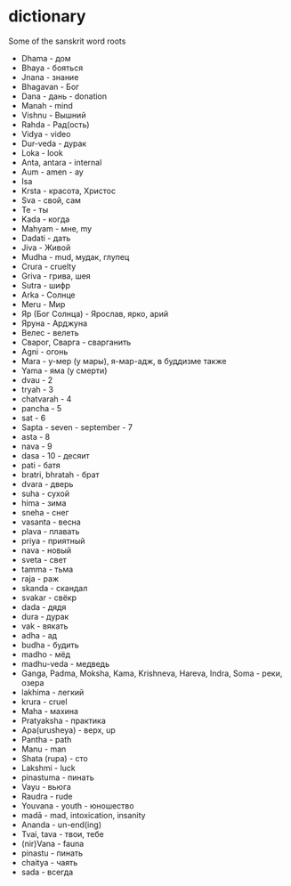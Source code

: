# dictionary
Some of the sanskrit word roots

- Dhama - дом
- Bhaya - бояться
- Jnana - знание
- Bhagavan - Бог
- Dana - дань - donation
- Manah - mind
- Vishnu - Вышний
- Rahda - Рад(ость)
- Vidya - video
- Dur-veda - дурак
- Loka - look
- Anta, antara - internal
- Aum - amen - ау
- Isa
- Krsta - красота, Христос
- Sva - свой, сам
- Te - ты
- Kada - когда
- Mahyam - мне, my
- Dadati - дать
- Jiva - Живой
- Mudha - mud, мудак, глупец
- Crura - cruelty
- Griva - грива, шея
- Sutra - шифр
- Arka - Солнце
- Meru - Мир
- Яр (Бог Солнца) - Ярослав, ярко, арий
- Яруна - Арджуна
- Велес - велеть
- Сварог, Сварга - сварганить
- Agni - огонь
- Mara - у-мер (у мары), я-мар-адж, в буддизме также
- Yama - яма (у смерти)
- dvau - 2
- tryah - 3
- chatvarah - 4
- pancha - 5
- sat - 6
- Sapta - seven - september - 7
- asta - 8
- nava - 9
- dasa - 10 - десяит
- pati - батя
- bratri, bhratah - брат
- dvara - дверь
- suha - сухой
- hima - зима
- sneha - снег
- vasanta - весна
- plava - плавать
- priya - приятный
- nava - новый
- sveta - свет
- tamma - тьма
- raja - раж
- skanda - скандал
- svakar - свёкр
- dada - дядя
- dura - дурак
- vak - вякать
- adha - ад
- budha - будить
- madho - мёд
- madhu-veda - медведь
- Ganga, Padma, Moksha, Kama, Krishneva, Hareva, Indra, Soma - реки, озера
- lakhima - легкий
- krura - cruel
- Maha - махина
- Pratyaksha - практика
- Apa(urusheya) - верх, up
- Pantha - path
- Manu - man
- Shata (rupa) - сто
- Lakshmi - luck
- pinastuma - пинать
- Vayu - вьюга
- Raudra - rude
- Youvana - youth - юношество
- madā - mad, intoxication, insanity
- Ananda - un-end(ing)
- Tvai, tava - твои, тебе
- (nir)Vana -  fauna
- pinastu - пинать
- chaitya - чаять
- sada - всегда
